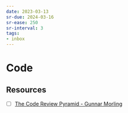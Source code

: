 ```yaml
---
date: 2023-03-13
sr-due: 2024-03-16
sr-ease: 250
sr-interval: 3
tags:
- inbox
---
```


# Code

## Resources

- [ ] [The Code Review Pyramid - Gunnar Morling](https://www.morling.dev/blog/the-code-review-pyramid/)
